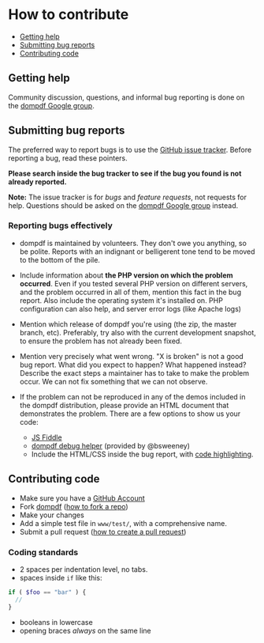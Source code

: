# How to contribute

- [Getting help](#getting-help)
- [Submitting bug reports](#submitting-bug-reports)
- [Contributing code](#contributing-code)

## Getting help

Community discussion, questions, and informal bug reporting is done on the
[dompdf Google group](http://groups.google.com/group/dompdf).

## Submitting bug reports

The preferred way to report bugs is to use the
[GitHub issue tracker](http://github.com/dompdf/dompdf/issues). Before
reporting a bug, read these pointers.

**Please search inside the bug tracker to see if the bug you found is not already reported.**

**Note:** The issue tracker is for *bugs* and *feature requests*, not requests for help.
Questions should be asked on the
[dompdf Google group](http://groups.google.com/group/dompdf) instead.

### Reporting bugs effectively

- dompdf is maintained by volunteers. They don't owe you anything, so be
  polite. Reports with an indignant or belligerent tone tend to be moved to the
  bottom of the pile.

- Include information about **the PHP version on which the problem occurred**. Even
  if you tested several PHP version on different servers, and the problem occurred
  in all of them, mention this fact in the bug report.
  Also include the operating system it's installed on. PHP configuration can also help,
  and server error logs (like Apache logs)

- Mention which release of dompdf you're using (the zip, the master branch, etc).
  Preferably, try also with the current development snapshot, to ensure the
  problem has not already been fixed.

- Mention very precisely what went wrong. "X is broken" is not a good bug
  report. What did you expect to happen? What happened instead? Describe the
  exact steps a maintainer has to take to make the problem occur. We can not
  fix something that we can not observe.

- If the problem can not be reproduced in any of the demos included in the
  dompdf distribution, please provide an HTML document that demonstrates
  the problem. There are a few options to show us your code:
   - [JS Fiddle](http://jsfiddle.net/)
   - [dompdf debug helper](http://eclecticgeek.com/dompdf/debug.php) (provided by @bsweeney)
   - Include the HTML/CSS inside the bug report, with
   [code highlighting](https://github.com/adam-p/markdown-here/wiki/Markdown-Cheatsheet#wiki-code).

## Contributing code

- Make sure you have a [GitHub Account](https://github.com/signup/free)
- Fork [dompdf](https://github.com/dompdf/dompdf/)
  ([how to fork a repo](https://help.github.com/articles/fork-a-repo))
- Make your changes
- Add a simple test file in `www/test/`, with a comprehensive name.
- Submit a pull request
([how to create a pull request](https://help.github.com/articles/fork-a-repo))

### Coding standards

- 2 spaces per indentation level, no tabs.
- spaces inside `if` like this:
```php
if ( $foo == "bar" ) {
  //
}
```
- booleans in lowercase
- opening braces *always* on the same line